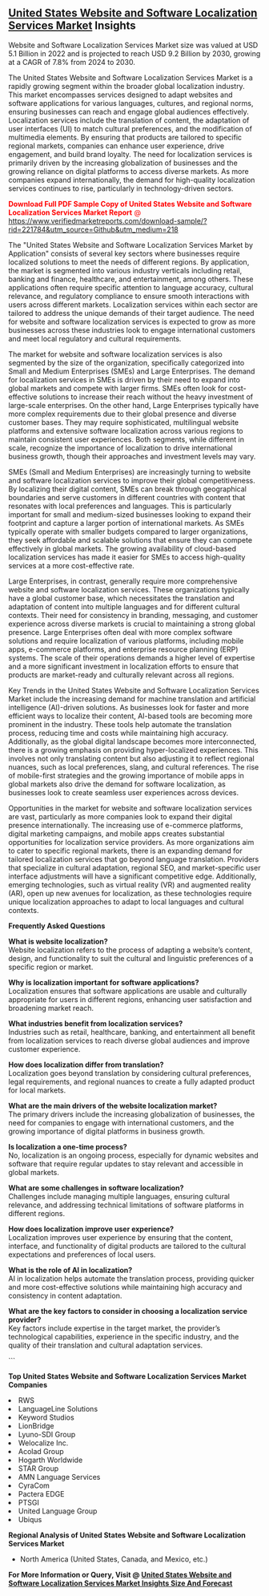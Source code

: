<h2><a href="https://www.verifiedmarketreports.com/download-sample/?rid=221784&amp;utm_source=Github&amp;utm_medium=218" target="_blank">United States Website and Software Localization Services Market</a> Insights</h2><p>Website and Software Localization Services Market size was valued at USD 5.1 Billion in 2022 and is projected to reach USD 9.2 Billion by 2030, growing at a CAGR of 7.8% from 2024 to 2030.</p><p> <p>The United States Website and Software Localization Services Market is a rapidly growing segment within the broader global localization industry. This market encompasses services designed to adapt websites and software applications for various languages, cultures, and regional norms, ensuring businesses can reach and engage global audiences effectively. Localization services include the translation of content, the adaptation of user interfaces (UI) to match cultural preferences, and the modification of multimedia elements. By ensuring that products are tailored to specific regional markets, companies can enhance user experience, drive engagement, and build brand loyalty. The need for localization services is primarily driven by the increasing globalization of businesses and the growing reliance on digital platforms to access diverse markets. As more companies expand internationally, the demand for high-quality localization services continues to rise, particularly in technology-driven sectors. <p><span class=""><span style="color: #ff0000;"><strong>Download Full PDF Sample Copy of United States Website and Software Localization Services Market Report</strong> @ </span><a href="https://www.verifiedmarketreports.com/download-sample/?rid=221784&amp;utm_source=Github&amp;utm_medium=218" target="_blank">https://www.verifiedmarketreports.com/download-sample/?rid=221784&amp;utm_source=Github&amp;utm_medium=218</a></span></p></p> <p>The "United States Website and Software Localization Services Market by Application" consists of several key sectors where businesses require localized solutions to meet the needs of different regions. By application, the market is segmented into various industry verticals including retail, banking and finance, healthcare, and entertainment, among others. These applications often require specific attention to language accuracy, cultural relevance, and regulatory compliance to ensure smooth interactions with users across different markets. Localization services within each sector are tailored to address the unique demands of their target audience. The need for website and software localization services is expected to grow as more businesses across these industries look to engage international customers and meet local regulatory and cultural requirements. <p>The market for website and software localization services is also segmented by the size of the organization, specifically categorized into Small and Medium Enterprises (SMEs) and Large Enterprises. The demand for localization services in SMEs is driven by their need to expand into global markets and compete with larger firms. SMEs often look for cost-effective solutions to increase their reach without the heavy investment of large-scale enterprises. On the other hand, Large Enterprises typically have more complex requirements due to their global presence and diverse customer bases. They may require sophisticated, multilingual website platforms and extensive software localization across various regions to maintain consistent user experiences. Both segments, while different in scale, recognize the importance of localization to drive international business growth, though their approaches and investment levels may vary. <p>SMEs (Small and Medium Enterprises) are increasingly turning to website and software localization services to improve their global competitiveness. By localizing their digital content, SMEs can break through geographical boundaries and serve customers in different countries with content that resonates with local preferences and languages. This is particularly important for small and medium-sized businesses looking to expand their footprint and capture a larger portion of international markets. As SMEs typically operate with smaller budgets compared to larger organizations, they seek affordable and scalable solutions that ensure they can compete effectively in global markets. The growing availability of cloud-based localization services has made it easier for SMEs to access high-quality services at a more cost-effective rate. <p>Large Enterprises, in contrast, generally require more comprehensive website and software localization services. These organizations typically have a global customer base, which necessitates the translation and adaptation of content into multiple languages and for different cultural contexts. Their need for consistency in branding, messaging, and customer experience across diverse markets is crucial to maintaining a strong global presence. Large Enterprises often deal with more complex software solutions and require localization of various platforms, including mobile apps, e-commerce platforms, and enterprise resource planning (ERP) systems. The scale of their operations demands a higher level of expertise and a more significant investment in localization efforts to ensure that products are market-ready and culturally relevant across all regions. <p>Key Trends in the United States Website and Software Localization Services Market include the increasing demand for machine translation and artificial intelligence (AI)-driven solutions. As businesses look for faster and more efficient ways to localize their content, AI-based tools are becoming more prominent in the industry. These tools help automate the translation process, reducing time and costs while maintaining high accuracy. Additionally, as the global digital landscape becomes more interconnected, there is a growing emphasis on providing hyper-localized experiences. This involves not only translating content but also adjusting it to reflect regional nuances, such as local preferences, slang, and cultural references. The rise of mobile-first strategies and the growing importance of mobile apps in global markets also drive the demand for software localization, as businesses look to create seamless user experiences across devices. <p>Opportunities in the market for website and software localization services are vast, particularly as more companies look to expand their digital presence internationally. The increasing use of e-commerce platforms, digital marketing campaigns, and mobile apps creates substantial opportunities for localization service providers. As more organizations aim to cater to specific regional markets, there is an expanding demand for tailored localization services that go beyond language translation. Providers that specialize in cultural adaptation, regional SEO, and market-specific user interface adjustments will have a significant competitive edge. Additionally, emerging technologies, such as virtual reality (VR) and augmented reality (AR), open up new avenues for localization, as these technologies require unique localization approaches to adapt to local languages and cultural contexts. <p><b>Frequently Asked Questions</b></p> <p><b>What is website localization?</b><br>Website localization refers to the process of adapting a website’s content, design, and functionality to suit the cultural and linguistic preferences of a specific region or market.</p> <p><b>Why is localization important for software applications?</b><br>Localization ensures that software applications are usable and culturally appropriate for users in different regions, enhancing user satisfaction and broadening market reach.</p> <p><b>What industries benefit from localization services?</b><br>Industries such as retail, healthcare, banking, and entertainment all benefit from localization services to reach diverse global audiences and improve customer experience.</p> <p><b>How does localization differ from translation?</b><br>Localization goes beyond translation by considering cultural preferences, legal requirements, and regional nuances to create a fully adapted product for local markets.</p> <p><b>What are the main drivers of the website localization market?</b><br>The primary drivers include the increasing globalization of businesses, the need for companies to engage with international customers, and the growing importance of digital platforms in business growth.</p> <p><b>Is localization a one-time process?</b><br>No, localization is an ongoing process, especially for dynamic websites and software that require regular updates to stay relevant and accessible in global markets.</p> <p><b>What are some challenges in software localization?</b><br>Challenges include managing multiple languages, ensuring cultural relevance, and addressing technical limitations of software platforms in different regions.</p> <p><b>How does localization improve user experience?</b><br>Localization improves user experience by ensuring that the content, interface, and functionality of digital products are tailored to the cultural expectations and preferences of local users.</p> <p><b>What is the role of AI in localization?</b><br>AI in localization helps automate the translation process, providing quicker and more cost-effective solutions while maintaining high accuracy and consistency in content adaptation.</p> <p><b>What are the key factors to consider in choosing a localization service provider?</b><br>Key factors include expertise in the target market, the provider’s technological capabilities, experience in the specific industry, and the quality of their translation and cultural adaptation services.</p> ```</p><p><strong>Top United States Website and Software Localization Services Market Companies</strong></p><div data-test-id=""><p><li>RWS</li><li> LanguageLine Solutions</li><li> Keyword Studios</li><li> LionBridge</li><li> Lyuno-SDI Group</li><li> Welocalize Inc.</li><li> Acolad Group</li><li> Hogarth Worldwide</li><li> STAR Group</li><li> AMN Language Services</li><li> CyraCom</li><li> Pactera EDGE</li><li> PTSGI</li><li> United Language Group</li><li> Ubiqus</li></p><div><strong>Regional Analysis of&nbsp;United States Website and Software Localization Services Market</strong></div><ul><li dir="ltr"><p dir="ltr">North America&nbsp;(United States, Canada, and Mexico, etc.)</p></li></ul><p><strong>For More Information or Query, Visit @&nbsp;</strong><strong><a href="https://www.verifiedmarketreports.com/product/website-and-software-localization-services-market/?utm_source=Github&amp;utm_medium=218" target="_blank">United States Website and Software Localization Services Market Insights Size And Forecast</a></strong></p></div>
